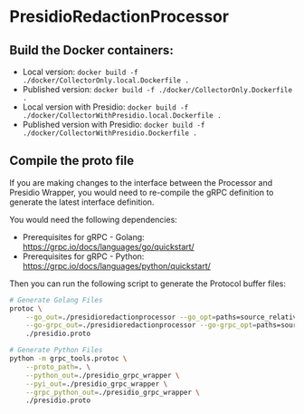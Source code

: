 # PresidioRedactionProcessor


## Build the Docker containers:

- Local version: `docker build -f ./docker/CollectorOnly.local.Dockerfile .`
- Published version: `docker build -f ./docker/CollectorOnly.Dockerfile .`
- Local version with Presidio: `docker build -f ./docker/CollectorWithPresidio.local.Dockerfile .`
- Published version with Presidio: `docker build -f ./docker/CollectorWithPresidio.Dockerfile .`


## Compile the proto file

If you are making changes to the interface between the Processor and Presidio Wrapper, you would need
to re-compile the gRPC definition to generate the latest interface definition.

You would need the following dependencies:

- Prerequisites for gRPC - Golang: https://grpc.io/docs/languages/go/quickstart/
- Prerequisites for gRPC - Python: https://grpc.io/docs/languages/python/quickstart/

Then you can run the following script to generate the Protocol buffer files:

```bash
# Generate Golang Files
protoc \
    --go_out=./presidioredactionprocessor --go_opt=paths=source_relative \
    --go-grpc_out=./presidioredactionprocessor --go-grpc_opt=paths=source_relative \
    ./presidio.proto

# Generate Python Files
python -m grpc_tools.protoc \
    --proto_path=. \
    --python_out=./presidio_grpc_wrapper \
    --pyi_out=./presidio_grpc_wrapper \
    --grpc_python_out=./presidio_grpc_wrapper \
    ./presidio.proto
```
